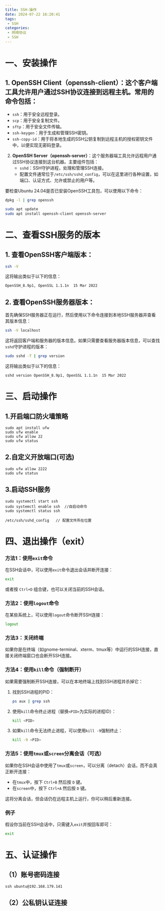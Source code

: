 ```yaml
---
title: SSH-操作
date: 2024-07-22 16:20:41
tags: 
 - SSH
categories:
 - 网络协议
 - SSH
---
```



# 一、安装操作
## 1. **OpenSSH Client（openssh-client）**：这个客户端工具允许用户通过SSH协议连接到远程主机。常用的命令包括：
   - `ssh`：用于安全远程登录。
   - `scp`：用于安全复制文件。
   - `sftp`：用于安全文件传输。
   - `ssh-keygen`：用于生成和管理SSH密钥。
   - `ssh-copy-id`：用于将本地生成的SSH公钥复制到远程主机的授权密钥文件中，以便实现无密码登录。

2. **OpenSSH Server（openssh-server）**：这个服务器端工具允许远程用户通过SSH协议连接到这台机器。主要组件包括：
   - `sshd`：SSH守护进程，处理和管理SSH连接。
   - 配置文件通常位于`/etc/ssh/sshd_config`，可以在这里进行各种设置，如端口、认证方式、允许或禁止的用户等。

要检查Ubuntu 24.04是否已安装OpenSSH工具包，可以使用以下命令：

```bash
dpkg -l | grep openssh

sudo apt update
sudo apt install openssh-client openssh-server
```

# 二、查看SSH服务的版本


## 1. **查看OpenSSH客户端版本**：
   ```bash
   ssh -V
   ```
   这将输出类似于以下的信息：
   ```
   OpenSSH_8.9p1, OpenSSL 1.1.1n  15 Mar 2022
   ```

## 2. **查看OpenSSH服务器版本**：
   首先确保SSH服务器正在运行，然后使用以下命令连接到本地SSH服务器并查看其版本信息：
   ```bash
   ssh -V localhost
   ```
   这将返回客户端和服务器的版本信息。如果只需要查看服务器版本信息，可以查找`sshd`守护进程的版本：
   ```bash
   sudo sshd -T | grep version
   ```
   这将输出类似于以下的信息：
   ```
   sshd version OpenSSH_8.9p1, OpenSSL 1.1.1n  15 Mar 2022
   ```

# 三、启动操作

## 1.开启端口防火墙策略

```shell
sudo apt install ufw
sudo ufw enable
sudo ufw allow 22
sudo ufw status
```

## 2.自定义开放端口(可选)

```shell
sudo ufw allow 2222
sudo ufw status
```
## 3.启动SSH服务

```shell
sudo systemctl start ssh
sudo systemctl enable ssh  //自启动命令
sudo systemctl status ssh

/etc/ssh/sshd_config   // 配置文件所在位置
```

# 四、退出操作（exit）

### 方法1：使用`exit`命令

在SSH会话中，可以使用`exit`命令退出会话并断开连接：

```bash
exit
```

或者按 `Ctrl+D` 组合键，也可以关闭当前的SSH会话。

### 方法2：使用`logout`命令

在某些系统上，可以使用`logout`命令断开SSH连接：

```bash
logout
```

### 方法3：关闭终端

如果你是在终端（如gnome-terminal、xterm、tmux等）中运行的SSH连接，直接关闭终端窗口也会断开SSH连接。

### 方法4：使用`kill`命令（强制断开）

如果需要强制断开SSH连接，可以在本地终端上找到SSH进程并杀掉它：

1. 找到SSH进程的PID：
   ```bash
   ps aux | grep ssh
   ```

2. 使用`kill`命令终止进程（替换`<PID>`为实际的进程ID）：
   ```bash
   kill <PID>
   ```

3. 如果`kill`命令无法终止进程，可以使用`kill -9`强制终止：
   ```bash
   kill -9 <PID>
   ```

### 方法5：使用`tmux`或`screen`分离会话（可选）

如果你在SSH会话中使用了`tmux`或`screen`，可以分离（detach）会话，而不会真正断开连接：

- 在`tmux`中，按下 `Ctrl+B` 然后按 `D` 键。
- 在`screen`中，按下 `Ctrl+A` 然后按 `D` 键。

这将分离会话，但会话仍在远程主机上运行，你可以稍后重新连接。

### 例子

假设你当前在SSH会话中，只需键入`exit`并按回车即可：

```bash
exit
```


# 五、认证操作

## （1）账号密码连接

```shell
ssh ubuntu@192.168.179.141
```

## （2）公私钥认证连接

